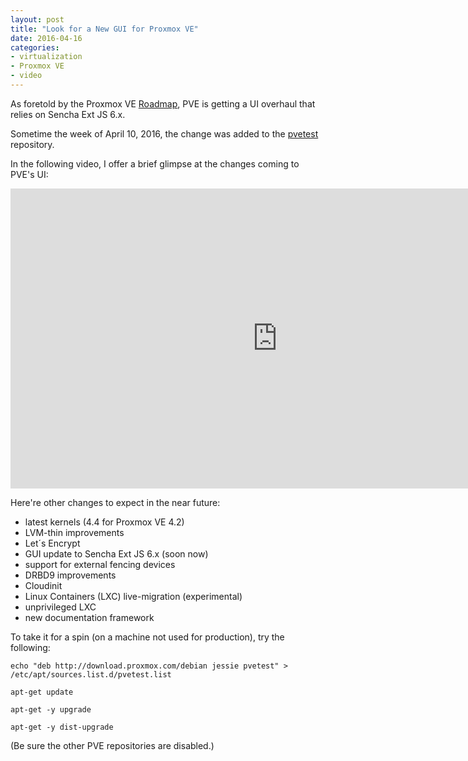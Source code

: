 ```yaml
---
layout: post
title: "Look for a New GUI for Proxmox VE"
date: 2016-04-16
categories:
- virtualization
- Proxmox VE
- video
---
```



As foretold by the Proxmox VE [Roadmap](http://pve.proxmox.com/wiki/Roadmap#Roadmap), PVE is getting a UI overhaul that relies on Sencha Ext JS 6.x.

Sometime the week of April 10, 2016, the change was added to the [pvetest](https://pve.proxmox.com/wiki/Package_repositories) repository.

In the following video, I offer a brief glimpse at the changes coming to PVE's UI:

<iframe width="853" height="480" src="https://www.youtube.com/embed/RtuYCU3dj8s?rel=0&amp;showinfo=0" frameborder="0" allowfullscreen></iframe>

Here're other changes to expect in the near future:

* latest kernels (4.4 for Proxmox VE 4.2)
* LVM-thin improvements
* Let´s Encrypt
* GUI update to Sencha Ext JS 6.x (soon now)
* support for external fencing devices
* DRBD9 improvements
* Cloudinit
* Linux Containers (LXC) live-migration (experimental)
* unprivileged LXC
* new documentation framework

To take it for a spin (on a machine not used for production), try the following:

    echo "deb http://download.proxmox.com/debian jessie pvetest" > /etc/apt/sources.list.d/pvetest.list

    apt-get update

    apt-get -y upgrade

    apt-get -y dist-upgrade

(Be sure the other PVE repositories are disabled.)

